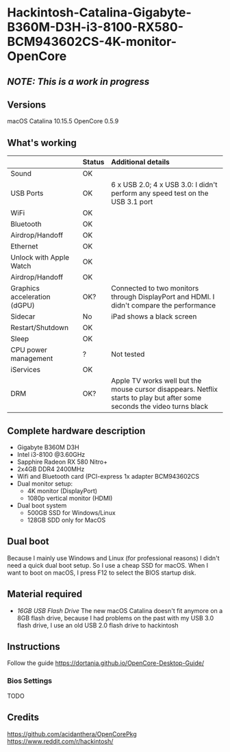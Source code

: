# Hackintosh-Catalina-Gigabyte-B360M-D3H-i3-8100-RX580-BCM943602CS-4K-monitor-OpenCore

## *NOTE: This is a work in progress*

## Versions
macOS Catalina 10.15.5
OpenCore 0.5.9

## What's working
||Status|Additional details|
|:-|:-|:-|
|Sound|OK||
|USB Ports|OK|6 x USB 2.0; 4 x USB 3.0: I didn't perform any speed test on the USB 3.1 port|
|WiFi|OK||
|Bluetooth|OK||
|Airdrop/Handoff|OK||
|Ethernet|OK||
|Unlock with Apple Watch|OK||
|Airdrop/Handoff|OK||
|Graphics acceleration (dGPU)|OK?|Connected to two monitors through DisplayPort and HDMI. I didn't compare the performance|
|Sidecar|No|iPad shows a black screen|
|Restart/Shutdown|OK||
|Sleep|OK||
|CPU power management|?|Not tested|
|iServices|OK||
|DRM| OK?| Apple TV works well but the mouse cursor disappears. Netflix starts to play but after some seconds the video turns black|


## Complete hardware description
- Gigabyte B360M D3H
- Intel i3-8100 @3.60GHz
- Sapphire Radeon RX 580 Nitro+
- 2x4GB DDR4 2400MHz
- Wifi and Bluetooth card (PCI-express 1x adapter BCM943602CS
- Dual monitor setup:
  - 4K monitor (DisplayPort)
  - 1080p vertical monitor (HDMI)
- Dual boot system
  - 500GB SSD for Windows/Linux
  - 128GB SDD only for MacOS


## Dual boot
Because I mainly use Windows and Linux (for professional reasons) I didn't need a quick dual boot setup. So I use a cheap SSD for macOS. When I want to boot on macOS, I press F12 to select the BIOS startup disk.

## Material required
- *16GB USB Flash Drive* The new macOS Catalina doesn't fit anymore on a 8GB flash drive, because I had problems on the past with my USB 3.0 flash drive, I use an old USB 2.0 flash drive to hackintosh

## Instructions
Follow the guide https://dortania.github.io/OpenCore-Desktop-Guide/

### Bios Settings
TODO


## Credits
https://github.com/acidanthera/OpenCorePkg
https://www.reddit.com/r/hackintosh/

